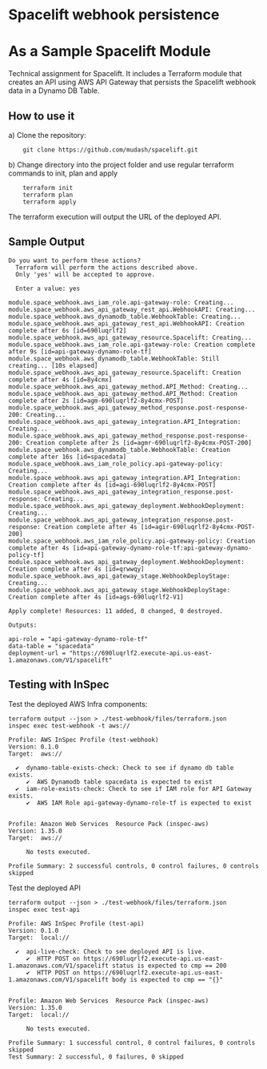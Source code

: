 
# Spacelift webhook persistence
# As a Sample Spacelift Module

Technical assignment for Spacelift. It includes a Terraform module that creates an API using AWS API Gateway that persists the Spacelift webhook data in a Dynamo DB Table.

## How to use it
 
a) Clone the repository:

        git clone https://github.com/mudash/spacelift.git

b) Change directory into the project folder and use regular terraform commands to init, plan and apply
         
        terraform init
        terraform plan
        terraform apply
 
The terraform execution will output the URL of the deployed API. 

## Sample Output
  
```
Do you want to perform these actions?
  Terraform will perform the actions described above.
  Only 'yes' will be accepted to approve.

  Enter a value: yes

module.space_webhook.aws_iam_role.api-gateway-role: Creating...
module.space_webhook.aws_api_gateway_rest_api.WebhookAPI: Creating...
module.space_webhook.aws_dynamodb_table.WebhookTable: Creating...
module.space_webhook.aws_api_gateway_rest_api.WebhookAPI: Creation complete after 6s [id=690luqrlf2]
module.space_webhook.aws_api_gateway_resource.Spacelift: Creating...
module.space_webhook.aws_iam_role.api-gateway-role: Creation complete after 9s [id=api-gateway-dynamo-role-tf]
module.space_webhook.aws_dynamodb_table.WebhookTable: Still creating... [10s elapsed]
module.space_webhook.aws_api_gateway_resource.Spacelift: Creation complete after 4s [id=8y4cmx]
module.space_webhook.aws_api_gateway_method.API_Method: Creating...
module.space_webhook.aws_api_gateway_method.API_Method: Creation complete after 2s [id=agm-690luqrlf2-8y4cmx-POST]
module.space_webhook.aws_api_gateway_method_response.post-response-200: Creating...
module.space_webhook.aws_api_gateway_integration.API_Integration: Creating...
module.space_webhook.aws_api_gateway_method_response.post-response-200: Creation complete after 2s [id=agmr-690luqrlf2-8y4cmx-POST-200]
module.space_webhook.aws_dynamodb_table.WebhookTable: Creation complete after 16s [id=spacedata]
module.space_webhook.aws_iam_role_policy.api-gateway-policy: Creating...
module.space_webhook.aws_api_gateway_integration.API_Integration: Creation complete after 4s [id=agi-690luqrlf2-8y4cmx-POST]
module.space_webhook.aws_api_gateway_integration_response.post-response: Creating...
module.space_webhook.aws_api_gateway_deployment.WebhookDeployment: Creating...
module.space_webhook.aws_api_gateway_integration_response.post-response: Creation complete after 4s [id=agir-690luqrlf2-8y4cmx-POST-200]
module.space_webhook.aws_iam_role_policy.api-gateway-policy: Creation complete after 4s [id=api-gateway-dynamo-role-tf:api-gateway-dynamo-policy-tf]
module.space_webhook.aws_api_gateway_deployment.WebhookDeployment: Creation complete after 4s [id=qrwwqy]
module.space_webhook.aws_api_gateway_stage.WebhookDeployStage: Creating...
module.space_webhook.aws_api_gateway_stage.WebhookDeployStage: Creation complete after 4s [id=ags-690luqrlf2-V1]

Apply complete! Resources: 11 added, 0 changed, 0 destroyed.

Outputs:

api-role = "api-gateway-dynamo-role-tf"
data-table = "spacedata"
deployment-url = "https://690luqrlf2.execute-api.us-east-1.amazonaws.com/V1/spacelift"

```
## Testing with InSpec

Test the deployed AWS Infra components:

```
terraform output --json > ./test-webhook/files/terraform.json
inspec exec test-webhook -t aws:// 

Profile: AWS InSpec Profile (test-webhook)
Version: 0.1.0
Target:  aws://

  ✔  dynamo-table-exists-check: Check to see if dynamo db table exists.
     ✔  AWS Dynamodb table spacedata is expected to exist
  ✔  iam-role-exists-check: Check to see if IAM role for API Gateway exists.
     ✔  AWS IAM Role api-gateway-dynamo-role-tf is expected to exist


Profile: Amazon Web Services  Resource Pack (inspec-aws)
Version: 1.35.0
Target:  aws://

     No tests executed.

Profile Summary: 2 successful controls, 0 control failures, 0 controls skipped

```
Test the deployed API

```
terraform output --json > ./test-webhook/files/terraform.json
inspec exec test-api 

Profile: AWS InSpec Profile (test-api)
Version: 0.1.0
Target:  local://

  ✔  api-live-check: Check to see deployed API is live.
     ✔  HTTP POST on https://690luqrlf2.execute-api.us-east-1.amazonaws.com/V1/spacelift status is expected to cmp == 200
     ✔  HTTP POST on https://690luqrlf2.execute-api.us-east-1.amazonaws.com/V1/spacelift body is expected to cmp == "{}"


Profile: Amazon Web Services  Resource Pack (inspec-aws)
Version: 1.35.0
Target:  local://

     No tests executed.

Profile Summary: 1 successful control, 0 control failures, 0 controls skipped
Test Summary: 2 successful, 0 failures, 0 skipped
```

